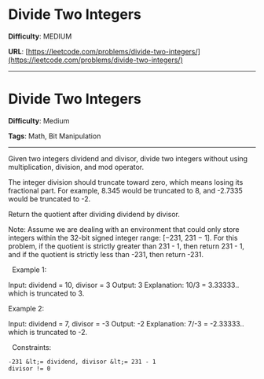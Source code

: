 # Divide Two Integers

**Difficulty**: MEDIUM

**URL**: [https://leetcode.com/problems/divide-two-integers/](https://leetcode.com/problems/divide-two-integers/)

---

# Divide Two Integers

**Difficulty**: Medium

**Tags**: Math, Bit Manipulation

---

Given two integers dividend and divisor, divide two integers without using multiplication, division, and mod operator.

The integer division should truncate toward zero, which means losing its fractional part. For example, 8.345 would be truncated to 8, and -2.7335 would be truncated to -2.

Return the quotient after dividing dividend by divisor.

Note: Assume we are dealing with an environment that could only store integers within the 32-bit signed integer range: [&minus;231, 231 &minus; 1]. For this problem, if the quotient is strictly greater than 231 - 1, then return 231 - 1, and if the quotient is strictly less than -231, then return -231.

&nbsp;
Example 1:


Input: dividend = 10, divisor = 3
Output: 3
Explanation: 10/3 = 3.33333.. which is truncated to 3.


Example 2:


Input: dividend = 7, divisor = -3
Output: -2
Explanation: 7/-3 = -2.33333.. which is truncated to -2.


&nbsp;
Constraints:


	-231 &lt;= dividend, divisor &lt;= 231 - 1
	divisor != 0



